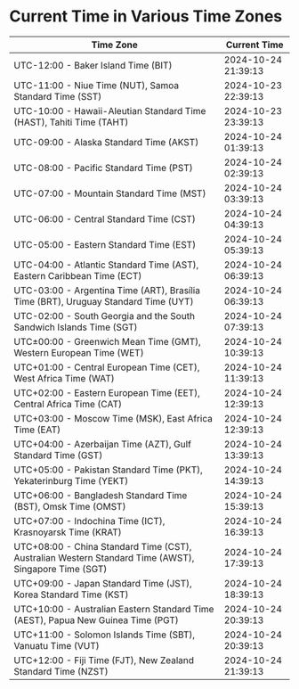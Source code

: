 # Current Time in Various Time Zones

| Time Zone | Current Time |
|-----------|--------------|
| UTC-12:00 - Baker Island Time (BIT) | 2024-10-24 21:39:13 |
| UTC-11:00 - Niue Time (NUT), Samoa Standard Time (SST) | 2024-10-23 22:39:13 |
| UTC-10:00 - Hawaii-Aleutian Standard Time (HAST), Tahiti Time (TAHT) | 2024-10-23 23:39:13 |
| UTC-09:00 - Alaska Standard Time (AKST) | 2024-10-24 01:39:13 |
| UTC-08:00 - Pacific Standard Time (PST) | 2024-10-24 02:39:13 |
| UTC-07:00 - Mountain Standard Time (MST) | 2024-10-24 03:39:13 |
| UTC-06:00 - Central Standard Time (CST) | 2024-10-24 04:39:13 |
| UTC-05:00 - Eastern Standard Time (EST) | 2024-10-24 05:39:13 |
| UTC-04:00 - Atlantic Standard Time (AST), Eastern Caribbean Time (ECT) | 2024-10-24 06:39:13 |
| UTC-03:00 - Argentina Time (ART), Brasília Time (BRT), Uruguay Standard Time (UYT) | 2024-10-24 06:39:13 |
| UTC-02:00 - South Georgia and the South Sandwich Islands Time (SGT) | 2024-10-24 07:39:13 |
| UTC±00:00 - Greenwich Mean Time (GMT), Western European Time (WET) | 2024-10-24 10:39:13 |
| UTC+01:00 - Central European Time (CET), West Africa Time (WAT) | 2024-10-24 11:39:13 |
| UTC+02:00 - Eastern European Time (EET), Central Africa Time (CAT) | 2024-10-24 12:39:13 |
| UTC+03:00 - Moscow Time (MSK), East Africa Time (EAT) | 2024-10-24 12:39:13 |
| UTC+04:00 - Azerbaijan Time (AZT), Gulf Standard Time (GST) | 2024-10-24 13:39:13 |
| UTC+05:00 - Pakistan Standard Time (PKT), Yekaterinburg Time (YEKT) | 2024-10-24 14:39:13 |
| UTC+06:00 - Bangladesh Standard Time (BST), Omsk Time (OMST) | 2024-10-24 15:39:13 |
| UTC+07:00 - Indochina Time (ICT), Krasnoyarsk Time (KRAT) | 2024-10-24 16:39:13 |
| UTC+08:00 - China Standard Time (CST), Australian Western Standard Time (AWST), Singapore Time (SGT) | 2024-10-24 17:39:13 |
| UTC+09:00 - Japan Standard Time (JST), Korea Standard Time (KST) | 2024-10-24 18:39:13 |
| UTC+10:00 - Australian Eastern Standard Time (AEST), Papua New Guinea Time (PGT) | 2024-10-24 20:39:13 |
| UTC+11:00 - Solomon Islands Time (SBT), Vanuatu Time (VUT) | 2024-10-24 20:39:13 |
| UTC+12:00 - Fiji Time (FJT), New Zealand Standard Time (NZST) | 2024-10-24 21:39:13 |
